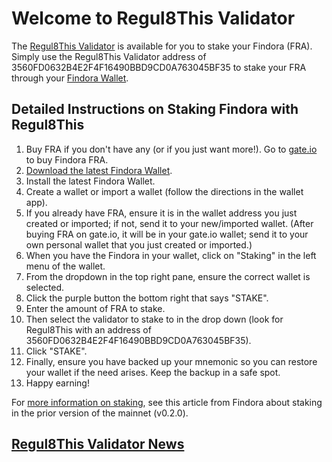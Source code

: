 # Welcome to Regul8This Validator

The [Regul8This Validator](https://findorascan.io/node?node=3560FD0632B4E2F4F16490BBD9CD0A763045BF35) is available for you to stake your Findora (FRA). Simply use the Regul8This Validator address of 3560FD0632B4E2F4F16490BBD9CD0A763045BF35 to stake your FRA through your [Findora Wallet](https://wallet.findora.org/).

## Detailed Instructions on Staking Findora with Regul8This
1. Buy FRA if you don't have any (or if you just want more!). Go to [gate.io](https://www.gate.io/) to buy Findora FRA.
2. [Download the latest Findora Wallet](https://wallet.findora.org/).
4. Install the latest Findora Wallet.
5. Create a wallet or import a wallet (follow the directions in the wallet app).
6. If you already have FRA, ensure it is in the wallet address you just created or imported; if not, send it to your new/imported wallet. (After buying FRA on gate.io, it will be in your gate.io wallet; send it to your own personal wallet that you just created or imported.)
7. When you have the Findora in your wallet, click on "Staking" in the left menu of the wallet.
8. From the dropdown in the top right pane, ensure the correct wallet is selected.
9. Click the purple button the bottom right that says "STAKE".
10. Enter the amount of FRA to stake.
11. Then select the validator to stake to in the drop down (look for Regul8This with an address of 3560FD0632B4E2F4F16490BBD9CD0A763045BF35).
12. Click "STAKE".
13. Finally, ensure you have backed up your mnemonic so you can restore your wallet if the need arises. Keep the backup in a safe spot.
14. Happy earning!

For [more information on staking](https://findora.org/2021/10/staking-live-on-findora-mainnet-beta/), see this article from Findora about staking in the prior version of the mainnet (v0.2.0).

## [Regul8This Validator News](Regul8This_Validator.md)
